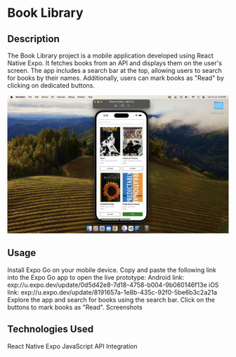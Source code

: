 # Book Library

## Description

The Book Library project is a mobile application developed using React Native Expo. It fetches books from an API and displays them on the user's screen. The app includes a search bar at the top, allowing users to search for books by their names. Additionally, users can mark books as "Read" by clicking on dedicated buttons.

![Project Screenshot](assets/preview.jpg)

## Usage

Install Expo Go on your mobile device.
Copy and paste the following link into the Expo Go app to open the live prototype:
Android link: exp://u.expo.dev/update/0d5d42e8-7d18-4758-b004-9b060146f13e
iOS link: exp://u.expo.dev/update/8191657a-1e8b-435c-92f0-5be6b3c2a21a
Explore the app and search for books using the search bar. Click on the buttons to mark books as "Read".
Screenshots

## Technologies Used

React Native
Expo
JavaScript
API Integration
